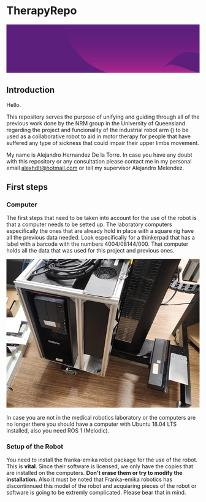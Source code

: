 # TherapyRepo

![alt text](uqbanner.jpeg "Banner")


## Introduction

Hello. 

This repository serves the purpose of unifying and guiding through all of the previous work done by the NRM group in the University of Queensland regarding the project and funcionality of the industrial robot arm () to be used as a collaborative robot to aid in motor therapy for people that have suffered any type of sickness that could impair their upper limbs movement.

My name is Alejandro Hernandez De la Torre. 
In case you have any doubt with this repository or any consultation please contact me in my personal email alexhdlt@hotmail.com  or tell my supervisor Alejandro Melendez.

## First steps

### Computer

The first steps that need to be taken into account for the use of the robot is that a computer needs to be setted up. The laboratory computers especifically the ones that are already hold in place with a square rig have all the previous data needed. Look especifically for a thinkerpad that has a label with a barcode with the numbers 4004/08144/000. That computer holds all the data that was used for this project and previous ones.

![Computer](RIg.jpeg "Computer")

In case you are not in the medical robotics laboratory or the computers are no longer there you should have a computer with Ubuntu 18.04 LTS installed, also you need ROS 1 (Melodic).

### Setup of the Robot

You need to install the franka-emika robot package for the use of the robot. This is **vital**. Since their software is licensed, we only have the copies that are installed on the computers. **Don't erase them or try to modify the installation.** Also it must be noted that Franka-emika robotics has discontinnued this model of the robot and acquiaring pieces of the robot or software is going to be extremly complicated. Please bear that in mind.



